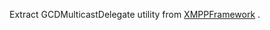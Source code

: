 Extract GCDMulticastDelegate utility from [XMPPFramework](https://github.com/robbiehanson/XMPPFramework) .
